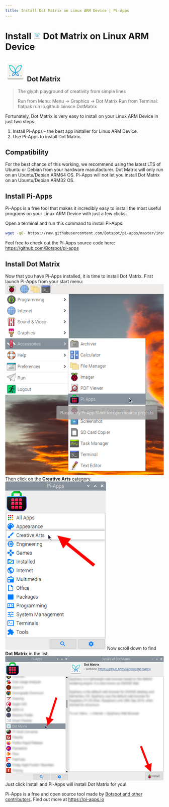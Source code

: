 ```yaml
---
title: Install Dot Matrix on Linux ARM Device | Pi-Apps
---
```

<div class="simple-install-content content">

# Install <img src="/img/app-icons/Dot Matrix/icon-64.png" height=24> Dot Matrix on Linux ARM Device

## <img src="/img/app-icons/Dot Matrix/icon-64.png"> Dot Matrix
> The glyph playground of creativity from simple lines
> 
> Run from Menu: Menu -> Graphics -> Dot Matrix
> Run from Terminal: flatpak run io.github.lainsce.DotMatrix

Fortunately, Dot Matrix is very easy to install on your Linux ARM Device in just two steps.
1. Install Pi-Apps - the best app installer for Linux ARM Device.
2. Use Pi-Apps to install Dot Matrix.
</div>
<div class="simple-install-content content">

## Compatibility
For the best chance of this working, we recommend using the latest LTS of Ubuntu or Debian from your hardware manufacturer.
Dot Matrix will only run on an Ubuntu/Debian ARM64 OS. Pi-Apps will not let you install Dot Matrix on an Ubuntu/Debian ARM32 OS.
</div>
<div class="simple-install-content content">

## Install Pi-Apps

Pi-Apps is a free tool that makes it incredibly easy to install the most useful programs on your Linux ARM Device with just a few clicks.

Open a terminal and run this command to install Pi-Apps:
```bash
wget -qO- https://raw.githubusercontent.com/Botspot/pi-apps/master/install | bash
```
Feel free to check out the Pi-Apps source code here: https://github.com/Botspot/pi-apps
</div>
<div class="simple-install-content content">

## Install Dot Matrix

Now that you have Pi-Apps installed, it is time to install Dot Matrix.
First launch Pi-Apps from your start menu:
<img src="/img/start-menu.png">
Then click on the <b>Creative Arts</b> category.
<img src="/img/category-selections/Creative Arts.png">
Now scroll down to find <b>Dot Matrix</b> in the list.
<img src="/img/app-icons/Dot Matrix/app-selection.png">
Just click Install and Pi-Apps will install Dot Matrix for you!
</div>
<div class="simple-install-content content">

Pi-Apps is a free and open source tool made by [Botspot and other contributors](/about/#contributors). Find out more at https://pi-apps.io
</div>
